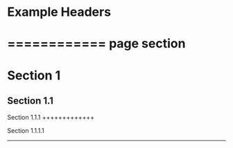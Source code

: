 # Example Headers

============
page section
============

Section 1
=========

Section 1.1
-----------

Section 1.1.1
+++++++++++++

Section 1.1.1.1
***************
